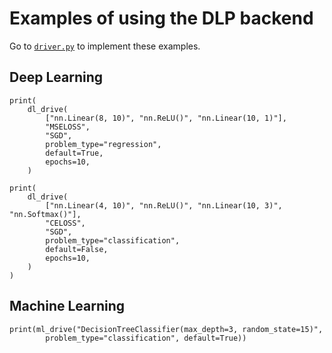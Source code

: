 # Examples of using the DLP backend

Go to [`driver.py`](./driver.py) to implement these examples.

## Deep Learning

```
print(
    dl_drive(
        ["nn.Linear(8, 10)", "nn.ReLU()", "nn.Linear(10, 1)"],
        "MSELOSS",
        "SGD",
        problem_type="regression",
        default=True,
        epochs=10,
    )
```
```
print(
    dl_drive(
        ["nn.Linear(4, 10)", "nn.ReLU()", "nn.Linear(10, 3)", "nn.Softmax()"],
        "CELOSS",
        "SGD",
        problem_type="classification",
        default=False,
        epochs=10,
    )
)
```

## Machine Learning

```
print(ml_drive("DecisionTreeClassifier(max_depth=3, random_state=15)",
        problem_type="classification", default=True))
```
